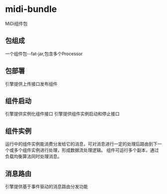# midi-bundle

MiDi组件包

## 包组成
一个组件包--fat-jar,包含多个Processor

## 包部署
引擎提供上传接口发布组件

## 组件启动

引擎提供实例化组件接口
引擎提供组件实例启动和停止接口

## 组件实例

运行中的组件实例能消费分发给它的消息，可对消息进行一定的处理后路由到下一个或多个组件实例进行处理，形成数据流处理逻辑。
组件可运行多个副本，通过负载均衡算法同时处理消息。

## 消息路由
引擎提供基于事件驱动的消息路由分发功能







